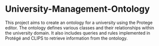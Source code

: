 # University-Management-Ontology
This project aims to create an ontology for a university using the Protege editor. The ontology defines various classes and their relationships within the university domain. It also includes queries and rules implemented in Protégé and CLIPS to retrieve information from the ontology.
